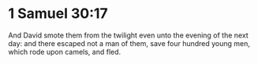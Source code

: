# 1 Samuel 30:17

And David smote them from the twilight even unto the evening of the next day: and there escaped not a man of them, save four hundred young men, which rode upon camels, and fled.